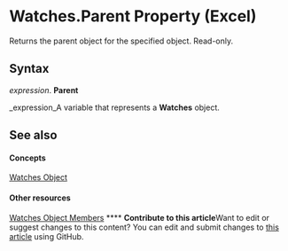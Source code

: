 
# Watches.Parent Property (Excel)

Returns the parent object for the specified object. Read-only.


## Syntax

 _expression_. **Parent**

 _expression_A variable that represents a  **Watches** object.


## See also


#### Concepts


 [Watches Object](de403bcc-b927-90f6-75d7-9c936c7f58f7.md)
#### Other resources


 [Watches Object Members](ef7ce63f-a6f5-9056-b2f8-4adce9e2c583.md)
****   **Contribute to this article**Want to edit or suggest changes to this content? You can edit and submit changes to  [this article](https://github.com/jhershey00/VBA_Excel_Test/OpenXMLCon/articles/a3b33f25-1f10-db42-e5a8-7c3dbe121933.md) using GitHub.

